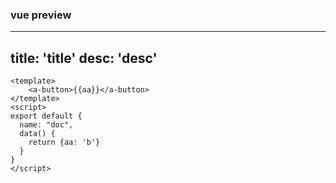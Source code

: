 ### vue preview

---
title: 'title'
desc: 'desc'
---

```vue demo
<template>
    <a-button>{{aa}}</a-button>
</template>
<script>
export default {
  name: "doc",
  data() {
    return {aa: 'b'}
  }
}
</script>
```